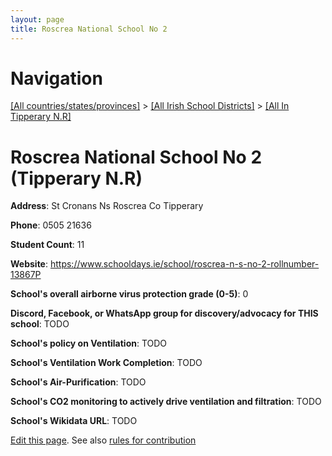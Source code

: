 ```yaml
---
layout: page
title: Roscrea National School No 2
---
```

# Navigation

[[All countries/states/provinces]](../../..) > [[All Irish School Districts]](../..) > [[All In Tipperary N.R]](..)

# Roscrea National School No 2 (Tipperary N.R)

**Address**: St Cronans Ns Roscrea Co Tipperary

**Phone**: 0505 21636

**Student Count**: 11

**Website**: <https://www.schooldays.ie/school/roscrea-n-s-no-2-rollnumber-13867P>

**School's overall airborne virus protection grade (0-5)**: 0

**Discord, Facebook, or WhatsApp group for discovery/advocacy for THIS school**: TODO

**School's policy on Ventilation**: TODO

**School's Ventilation Work Completion**: TODO

**School's Air-Purification**: TODO

**School's CO2 monitoring to actively drive ventilation and filtration**: TODO

**School's Wikidata URL**: TODO


[Edit this page](https://github.com/ventilate-schools/Ireland/edit/main/./Tipperary_N.R/Roscrea_National_School_No_2.md). See also [rules for contribution](../../../contribution-rules/)